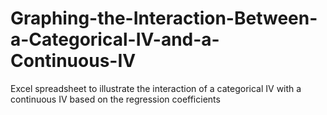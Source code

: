Graphing-the-Interaction-Between-a-Categorical-IV-and-a-Continuous-IV
=====================================================================

Excel spreadsheet to illustrate the interaction of a categorical IV with a continuous IV based on the regression coefficients
